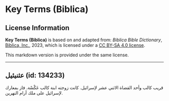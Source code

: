 # Key Terms (Biblica)

## License Information

**Key Terms (Biblica)** is based on and adapted from: _Biblica Bible Dictionary_, [Biblica, Inc.](https://www.biblica.com/), 2023, which is licensed under a [CC BY-SA 4.0 license](https://creativecommons.org/licenses/by-sa/4.0/legalcode.en).

This markdown version is provided under the same license.



--------------------------------

## عثنيئيل (id: 134233)

قريب كالب وأحد القضاة الاثني عشر لإسرائيل. كانت زوجته ابنة كالب عَكْسْة. فاز بمعارك لإسرائيل على ملك أرام النهرين.


